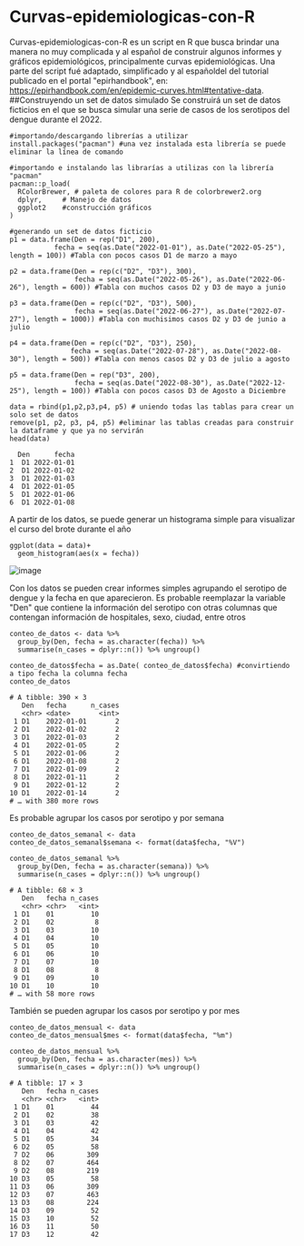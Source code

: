 # Curvas-epidemiologicas-con-R
Curvas-epidemiologicas-con-R es un script en R que busca brindar una manera no muy complicada y al español de construir algunos informes y gráficos epidemiológicos, principalmente curvas epidemiológicas. Una parte del script fué adaptado, simplificado y al españoldel del tutorial publicado en el portal "epirhandbook", en: https://epirhandbook.com/en/epidemic-curves.html#tentative-data.
##Construyendo un set de datos simulado
Se construirá un set de datos ficticios en el que se busca simular una serie de casos de los serotipos del dengue durante el 2022.
```
#importando/descargando librerías a utilizar
install.packages("pacman") #una vez instalada esta librería se puede eliminar la línea de comando

#importando e instalando las librarías a utilizas con la librería "pacman"
pacman::p_load(
  RColorBrewer, # paleta de colores para R de colorbrewer2.org
  dplyr,     # Manejo de datos
  ggplot2    #construcción gráficos
) 

#generando un set de datos ficticio
p1 = data.frame(Den = rep("D1", 200),
           fecha = seq(as.Date("2022-01-01"), as.Date("2022-05-25"), length = 100)) #Tabla con pocos casos D1 de marzo a mayo

p2 = data.frame(Den = rep(c("D2", "D3"), 300),
                fecha = seq(as.Date("2022-05-26"), as.Date("2022-06-26"), length = 600)) #Tabla con muchos casos D2 y D3 de mayo a junio

p3 = data.frame(Den = rep(c("D2", "D3"), 500),
                fecha = seq(as.Date("2022-06-27"), as.Date("2022-07-27"), length = 1000)) #Tabla con muchisimos casos D2 y D3 de junio a julio

p4 = data.frame(Den = rep(c("D2", "D3"), 250),
               fecha = seq(as.Date("2022-07-28"), as.Date("2022-08-30"), length = 500)) #Tabla con menos casos D2 y D3 de julio a agosto

p5 = data.frame(Den = rep("D3", 200),
                fecha = seq(as.Date("2022-08-30"), as.Date("2022-12-25"), length = 100)) #Tabla con pocos casos D3 de Agosto a Diciembre
  
data = rbind(p1,p2,p3,p4, p5) # uniendo todas las tablas para crear un solo set de datos
remove(p1, p2, p3, p4, p5) #eliminar las tablas creadas para construir la dataframe y que ya no servirán
head(data)

  Den      fecha
1  D1 2022-01-01
2  D1 2022-01-02
3  D1 2022-01-03
4  D1 2022-01-05
5  D1 2022-01-06
6  D1 2022-01-08
```

A partir de los datos, se puede generar un histograma simple para visualizar el curso del brote durante el año

```
ggplot(data = data)+
  geom_histogram(aes(x = fecha))
```
![image](https://user-images.githubusercontent.com/95062993/203907834-7f2e8427-7cd9-4bb5-966d-cec519929b14.png)

Con los datos se pueden crear informes simples agrupando el serotipo de dengue y la fecha en que aparecieron. Es probable reemplazar la variable "Den" que contiene la información del serotipo con otras columnas que contengan información de hospitales, sexo, ciudad, entre otros

```
conteo_de_datos <- data %>% 
  group_by(Den, fecha = as.character(fecha)) %>% 
  summarise(n_cases = dplyr::n()) %>% ungroup()

conteo_de_datos$fecha = as.Date( conteo_de_datos$fecha) #convirtiendo a tipo fecha la columna fecha
conteo_de_datos

# A tibble: 390 × 3
   Den   fecha      n_cases
   <chr> <date>       <int>
 1 D1    2022-01-01       2
 2 D1    2022-01-02       2
 3 D1    2022-01-03       2
 4 D1    2022-01-05       2
 5 D1    2022-01-06       2
 6 D1    2022-01-08       2
 7 D1    2022-01-09       2
 8 D1    2022-01-11       2
 9 D1    2022-01-12       2
10 D1    2022-01-14       2
# … with 380 more rows
```
Es probable agrupar los casos por serotipo y por semana

```
conteo_de_datos_semanal <- data 
conteo_de_datos_semanal$semana <- format(data$fecha, "%V")

conteo_de_datos_semanal %>%
  group_by(Den, fecha = as.character(semana)) %>% 
  summarise(n_cases = dplyr::n()) %>% ungroup()

# A tibble: 68 × 3
   Den   fecha n_cases
   <chr> <chr>   <int>
 1 D1    01         10
 2 D1    02          8
 3 D1    03         10
 4 D1    04         10
 5 D1    05         10
 6 D1    06         10
 7 D1    07         10
 8 D1    08          8
 9 D1    09         10
10 D1    10         10
# … with 58 more rows
```

También se pueden agrupar los casos por serotipo y por mes 

```
conteo_de_datos_mensual <- data 
conteo_de_datos_mensual$mes <- format(data$fecha, "%m")

conteo_de_datos_mensual %>%
  group_by(Den, fecha = as.character(mes)) %>% 
  summarise(n_cases = dplyr::n()) %>% ungroup()

# A tibble: 17 × 3
   Den   fecha n_cases
   <chr> <chr>   <int>
 1 D1    01         44
 2 D1    02         38
 3 D1    03         42
 4 D1    04         42
 5 D1    05         34
 6 D2    05         58
 7 D2    06        309
 8 D2    07        464
 9 D2    08        219
10 D3    05         58
11 D3    06        309
12 D3    07        463
13 D3    08        224
14 D3    09         52
15 D3    10         52
16 D3    11         50
17 D3    12         42
```

```

```
